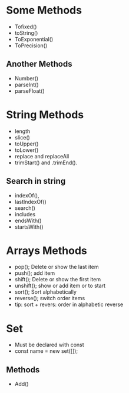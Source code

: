 # Some Methods

- Tofixed()
- toString()
- ToExponential()
- ToPrecision()

## Another Methods

- Number()
- parseInt()
- parseFloat()

# String Methods

- length
- slice()
- toUpper()
- toLower()
- replace and replaceAll
- trimStart() and .trimEnd().

## Search in string

- indexOf(),
- lastIndexOf()
- search()
- includes
- endsWith()
- startsWith()

# Arrays Methods

- pop(); Delete or show the last item
- push(); add item
- shift(); Delete or show the first item
- unshift(); show or add item or to start
- sort(); Sort alphabetically
- reverse(); switch order items
- tip: sort + revers: order in alphabetic reverse

# Set

- Must be declared with const
- const name = new set([]);

## Methods

- Add()
